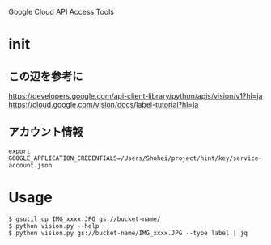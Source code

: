 Google Cloud API Access Tools

# init

## この辺を参考に
https://developers.google.com/api-client-library/python/apis/vision/v1?hl=ja
https://cloud.google.com/vision/docs/label-tutorial?hl=ja

## アカウント情報
```
export GOOGLE_APPLICATION_CREDENTIALS=/Users/Shohei/project/hint/key/service-account.json
```

# Usage

```
$ gsutil cp IMG_xxxx.JPG gs://bucket-name/
$ python vision.py --help
$ python vision.py gs://bucket-name/IMG_xxxx.JPG --type label | jq
```


